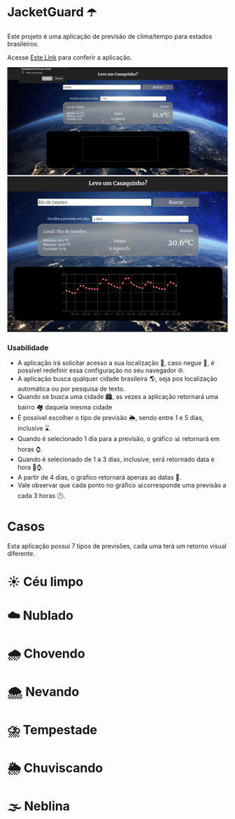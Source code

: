 # JacketGuard ☂️

Este projeto é uma aplicação de previsão de clima/tempo para estados brasileiros.

Acesse [Este Link](https://jacketguard.vercel.app/) para conferir a aplicação.

![Alt text](/src/assets/image.png)
![Alt text](/src/assets/image-1.png)

### Usabilidade

- A aplicação irá solicitar acesso a sua localização 📌, caso negue 🚫, é possível redefinir essa configuração no seu navegador 🌐. 
- A aplicação busca qualquer cidade brasileira 🌎, seja pos localização automática ou por pesquisa de texto.
- Quando se busca uma cidade 🏙️, as vezes a aplicação retornará uma bairro 🏘️ daquela mesma cidade
- É possível escolher o tipo de previsão 🌦️, sendo entre 1 e 5 dias, inclusive ⌛.
- Quando é selecionado 1 dia para a previsão, o gráfico 📊 retornará em horas ⌚.
- Quando é selecionado de 1 a 3 dias, inclusive, será retornado data e hora 📅⌚.
- A partir de 4 dias, o grafico retornará apenas as datas 📅.
- Vale observar que cada ponto no gráfico 📊corresponde uma previsão a cada 3 horas 🕒.


# Casos

Esta aplicação possui 7 tipos de previsões, cada uma terá um retorno visual diferente.


# ☀️ Céu limpo 
# ☁️ Nublado 
# 🌧️ Chovendo
# 🌨️ Nevando 
# ⛈️ Tempestade 
# 🌦️ Chuviscando 
# 🌫️ Neblina 